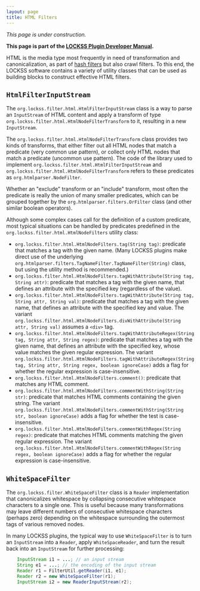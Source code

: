 ```yaml
---
layout: page
title: HTML Filters
---
```


*This page is under construction.*

**This page is part of the [LOCKSS Plugin Developer Manual](/developers/plugin/).**

HTML is the media type most frequently in need of transformation and canonicalization, as part of [hash filters](hash-filters) but also crawl filters. To this end, the LOCKSS software contains a variety of utility classes that can be used as building blocks to construct effective HTML filters.

## `HtmlFilterInputStream`

The `org.lockss.filter.html.HtmlFilterInputStream` class is a way to parse an `InputStream` of HTML content and apply a transform of type `org.lockss.filter.html.HtmlNodeFilterTransform` to it, resulting in a new `InputStream`.

The `org.lockss.filter.html.HtmlNodeFilterTransform` class provides two kinds of transforms, that either filter out all HTML nodes that match a predicate (very common use pattern), or collect only HTML nodes that match a predicate (uncommon use pattern). The code of the library used to implement `org.lockss.filter.html.HtmlFilterInputStream`  and `org.lockss.filter.html.HtmlNodeFilterTransform` refers to these predicates as `org.htmlparser.NodeFilter`.

Whether an "exclude" transform or an "include" transform, most often the predicate is really the union of many smaller predicates, which can be grouped together by the `org.htmlparser.filters.OrFilter` class (and other similar boolean operators).

Although some complex cases call for the definition of a custom predicate, most typical situations can be handled by predicates predefined in the `org.lockss.filter.html.HtmlNodeFilters` utility class:

*   `org.lockss.filter.html.HtmlNodeFilters.tag(String tag)`: predicate that matches a tag with the given name. (Many LOCKSS plugins make direct use of the underlying `org.htmlparser.filters.TagNameFilter.TagNameFilter(String)` class, but using the utility method is recommended.)
*   `org.lockss.filter.html.HtmlNodeFilters.tagWithAttribute(String tag, String attr)`: predicate that matches a tag with the given name, that defines an attribute with the specified key (regardless of the value).
*   `org.lockss.filter.html.HtmlNodeFilters.tagWithAttribute(String tag, String attr, String val)`: predicate that matches a tag with the given name, that defines an attribute with the specified key and value. The variant `org.lockss.filter.html.HtmlNodeFilters.divWithAttribute(String attr, String val)` assumes a `<div>` tag.
*   `org.lockss.filter.html.HtmlNodeFilters.tagWithAttributeRegex(String tag, String attr, String regex)`: predicate that matches a tag with the given name, that defines an attribute with the specified key, whose value matches the given regular expression. The variant `org.lockss.filter.html.HtmlNodeFilters.tagWithAttributeRegex(String tag, String attr, String regex, boolean ignoreCase)` adds a flag for whether the regular expression is case-insensitive.
*   `org.lockss.filter.html.HtmlNodeFilters.comment()`: predicate that matches any HTML comment.
*   `org.lockss.filter.html.HtmlNodeFilters.commentWithString(String str)`: predicate that matches HTML comments containing the given string. The variant `org.lockss.filter.html.HtmlNodeFilters.commentWithString(String str, boolean ignoreCase)` adds a flag for whether the test is case-insensitive.
*   `org.lockss.filter.html.HtmlNodeFilters.commentWithRegex(String regex)`: predicate that matches HTML comments matching the given regular expression. The variant `org.lockss.filter.html.HtmlNodeFilters.commentWithRegex(String regex, boolean ignoreCase)` adds a flag for whether the regular expression is case-insensitive.

## `WhiteSpaceFilter`

The `org.lockss.filter.WhiteSpaceFilter` class is a `Reader` implementation that canonicalizes whitespace by collapsing consecutive whitespace characters to a single one. This is useful because many transformations may leave different numbers of consecutive whitespace characters (perhaps zero) depending on the whitespace surrounding the outermost tags of various removed nodes.

In many LOCKSS plugins, the typical way to use `WhiteSpaceFilter` is to turn an `InputStream` into a `Reader`, apply `WhiteSpaceReader`, and turn the result back into an `InputStream` for further processing:

```java
    InputStream i1 = ...; // an input stream
    String e1 = ...; // the encoding of the input stream
    Reader r1 = FilterUtil.getReader(i1, e1);
    Reader r2 = new WhiteSpaceFilter(r1);
    InputStream i2 = new ReaderInputStream(r2);
```

